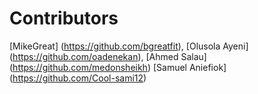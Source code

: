 # Contributors
[MikeGreat] (https://github.com/bgreatfit), 
[Olusola Ayeni] (https://github.com/oadenekan),
[Ahmed Salau] (https://github.com/medonsheikh)
[Samuel Aniefiok] (https://github.com/Cool-sami12)
